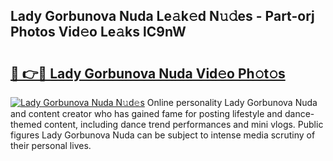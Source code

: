 ## Lady Gorbunova Nuda Le𝚊k𝚎d N𝚞𝚍es - Part-orj Photos Vid𝚎o Le𝚊ks lC9nW

# <h2><a href="http://fbf0ccj.evod.top/?m=Lady+Gorbunova+Nuda">🔗 👉🔴 Lady Gorbunova Nuda Vid𝚎o Ph𝚘t𝚘s</a></h2>

[![Lady Gorbunova Nuda N𝚞d𝚎s](https://i.imgur.com/8V9OHl7.gif)](http://fbf0ccj.evod.top/?m=Lady+Gorbunova+Nuda)
Online personality Lady Gorbunova Nuda and content creator who has gained fame for posting lifestyle and dance-themed content, including dance trend performances and mini vlogs. Public figures Lady Gorbunova Nuda can be subject to intense media scrutiny of their personal lives. 
